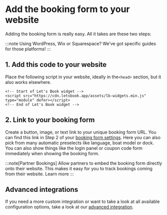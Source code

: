 # Add the booking form to your website

Adding the booking form is really easy. All it takes are these two steps:

:::note
Using WordPress, Wix or Squarespace? We’ve got specific guides for those platforms!
:::

## 1. Add this code to your website

Place the following script in your website, ideally in the`<head>` section, but it also works elsewhere.

```
<!-- Start of Let's Book widget -->
<script src="https://cdn.letsbook.app/assets/lb-widgets.min.js" type="module" defer></script>
<!-- End of Let's Book widget -->
```

## 2. Link to your booking form

Create a button, image, or text link to your unique booking form URL. You can find this link in Step 2 of your [booking form settings](https://dashboard.letsbook.test/booking-form/integration-instructions). Here you can also pick from many automatic preselects like language, boat model or dock. You can also show things like the login panel or coupon code form immediately when showing the booking form.

:::note[Partner Bookings]
Allow partners to embed the booking form directly onto their website. This makes it easy for you to track bookings coming from their website. Learn more
:::

## Advanced integrations

If you need a more custom integration or want to take a look at all available configuration options, take a look at our [advanced integration](./advanced-integration.md).